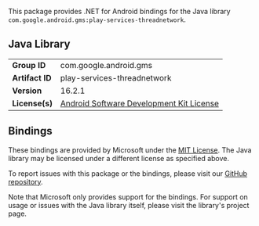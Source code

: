 This package provides .NET for Android bindings for the Java library `com.google.android.gms:play-services-threadnetwork`.

## Java Library

| | |
|-|-|
| **Group ID** | com.google.android.gms |
| **Artifact ID** | play-services-threadnetwork |
| **Version** | 16.2.1 |
| **License(s)** | [Android Software Development Kit License](https://developer.android.com/studio/terms.html) |

## Bindings

These bindings are provided by Microsoft under the [MIT License](https://opensource.org/licenses/MIT). The Java
library may be licensed under a different license as specified above.

To report issues with this package or the bindings, please visit our [GitHub repository](https://aka.ms/android-libraries).

Note that Microsoft only provides support for the bindings. For support on
usage or issues with the Java library itself, please visit the library's project page.
